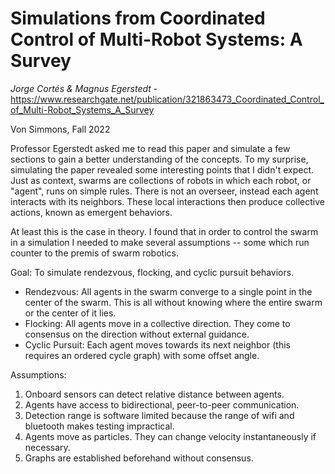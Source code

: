 # Simulations from Coordinated Control of Multi-Robot Systems: A Survey
_Jorge Cortés &amp; Magnus Egerstedt_ - https://www.researchgate.net/publication/321863473_Coordinated_Control_of_Multi-Robot_Systems_A_Survey

Von Simmons, Fall 2022

Professor Egerstedt asked me to read this paper and simulate a few sections to gain a better understanding of the concepts. To my surprise, simulating the paper revealed some interesting points that I didn't expect. Just as context, swarms are collections of robots in which each robot, or "agent", runs on simple rules. There is not an overseer, instead each agent interacts with its neighbors. These local interactions then produce collective actions, known as emergent behaviors.

At least this is the case in theory. I found that in order to control the swarm in a simulation I needed to make several assumptions -- some which run counter to the premis of swarm robotics.

Goal: To simulate rendezvous, flocking, and cyclic pursuit behaviors.
- Rendezvous: All agents in the swarm converge to a single point in the center of the swarm. This is all without knowing where the entire swarm or the center of it lies.
- Flocking: All agents move in a collective direction. They come to consensus on the direction without external guidance.
- Cyclic Pursuit: Each agent moves towards its next neighbor (this requires an ordered cycle graph) with some offset angle.

Assumptions:
1. Onboard sensors can detect relative distance between agents.
2. Agents have access to bidirectional, peer-to-peer communication.
3. Detection range is software limited because the range of wifi and bluetooth makes testing impractical.
4. Agents move as particles. They can change velocity instantaneously if necessary.
5. Graphs are established beforehand without consensus.


